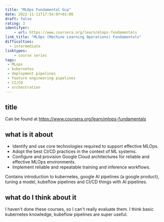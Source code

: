 ```yaml
---
title: "MLOps Fundamental Gcp"
date: 2022-11-11T17:54:07+01:00
draft: false
rating: 3
identifyer:
    - url: https://www.coursera.org/learn/mlops-fundamentals
link_title: "MLOps (Machine Learning Operations) Fundamentals"
difficulties:
  - intermediate
linktypes:
    - course series
tags:
 - MLops
 - kubernetes
 - deployment pipelines
 - feature engineering pipelines
 - CI/CD
 - orchestration
---
```


## title

Can be found at <https://www.coursera.org/learn/mlops-fundamentals>

## what is it about

- Identify and use core technologies required to support effective MLOps.
- Adopt the best CI/CD practices in the context of ML systems.
- Configure and provision Google Cloud architectures for reliable and effective MLOps environments.
- Implement reliable and repeatable training and inference workflows.


Contains introduction to kubernetes, google AI pipelines (a google product), tuning a model, kubeflow pipelines and CI/CD things with AI pipelines.

## what do I think about it
I haven't done these courses, so I can't really evaluate them. I think basic kubernetes knowledge, kubeflow pipelines are super useful.
